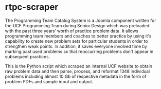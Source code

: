 # rtpc-scraper
The Programming Team Catalog System is a Joomla component written for the UCF Programming Team during Senior Design which was preloaded with the past three years’ worth of practice problem data. It allows programming team members and coaches to better practice by using it's capability to create new problem sets for particular students in order to strengthen weak points. In addition, it saves everyone involved time by marking past used problems so that reoccurring problems don't appear in subsequent practices. 

This is the Python script which scraped an internal UCF website to obtain raw problem data and then parse, process, and reformat 1348 individual problems including almost 10 Gb of respective metadata in the form of problem PDFs and sample input and output.
